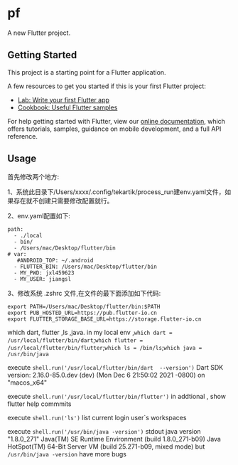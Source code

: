 # pf

A new Flutter project.

## Getting Started

This project is a starting point for a Flutter application.

A few resources to get you started if this is your first Flutter project:

- [Lab: Write your first Flutter app](https://flutter.dev/docs/get-started/codelab)
- [Cookbook: Useful Flutter samples](https://flutter.dev/docs/cookbook)

For help getting started with Flutter, view our
[online documentation](https://flutter.dev/docs), which offers tutorials,
samples, guidance on mobile development, and a full API reference.

## Usage 

首先修改两个地方:

1、系统此目录下/Users/xxxx/.config/tekartik/process_run建env.yaml文件，如果存在就不创建只需要修改配置就行。

2、env.yaml配置如下:
```
path:
  - ./local
  - bin/
  - /Users/mac/Desktop/flutter/bin
# var:
   #ANDROID_TOP: ~/.android
  - FLUTTER_BIN: /Users/mac/Desktop/flutter/bin
  - MY_PWD: jxl459623
  - MY_USER: jiangsl
  ```

3、修改系统 .zshrc 文件,在文件的最下面添加如下代码:
```
export PATH=/Users/mac/Desktop/flutter/bin:$PATH
export PUB_HOSTED_URL=https://pub.flutter-io.cn
export FLUTTER_STORAGE_BASE_URL=https://storage.flutter-io.cn
```

which dart, flutter ,ls ,java.
in my local env ,`which dart = /usr/local/flutter/bin/dart`;`which flutter = /usr/local/flutter/bin/flutter`;`which ls = /bin/ls`;`which java = /usr/bin/java`

execute `shell.run('/usr/local/flutter/bin/dart  --version')`
Dart SDK version: 2.16.0-85.0.dev (dev) (Mon Dec 6 21:50:02 2021 -0800) on "macos_x64"
    
execute `shell.run('/usr/local/flutter/bin/flutter')`
in addtional , show flutter help commmits
    
execute `shell.run('ls')` 
list current login user`s  workspaces

execute `shell.run('/usr/bin/java -version')`
stdout java version "1.8.0_271"
Java(TM) SE Runtime Environment (build 1.8.0_271-b09)    Java HotSpot(TM) 64-Bit Server VM (build 25.271-b09, mixed mode)
but `/usr/bin/java -version` have more bugs 